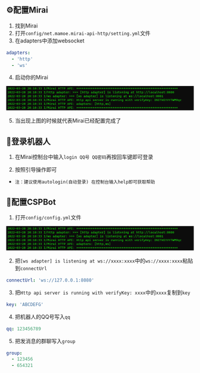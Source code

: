 ## ⚙配置Mirai
1. 找到Mirai
2. 打开`config/net.mamoe.mirai-api-http/setting.yml`文件
3. 在adapters中添加websocket

```yaml
adapters: 
  - 'http'
  - 'ws'
```

4. 启动你的Mirai

<img src="Pic/3.png" alt="Mirai-Http-API输出" style="zoom:60%"/>

5. 当出现上图的时候就代表Mirai已经配置完成了

## 🥽登录机器人
1. 在Mirai控制台中输入`login QQ号 QQ密码`再按回车键即可登录

2. 按照引导操作即可

- `注：建议使用autologin(自动登录) 在控制台输入help即可获取帮助`

## 🔩配置CSPBot
1. 打开`config/config.yml`文件

<img src="Pic/3.png" alt="Mirai-Http-API输出" style="zoom:60%"/>

2. 把`[ws adapter] is listening at ws://xxxx:xxxx`中的`ws://xxxx:xxxx`粘贴到`connectUrl`

```yaml
connectUrl: 'ws://127.0.0.1:8080'
```

3. 把`Http api server is running with verifyKey: xxxx`中的`xxxx`复制到`key`

```yaml
key: 'ABCDEFG'
```

4. 把机器人的QQ号写入`qq`

```yaml
qq: 123456789
```

5. 把发消息的群聊写入`group`

```yaml
group: 
  - 123456
  - 654321
```
